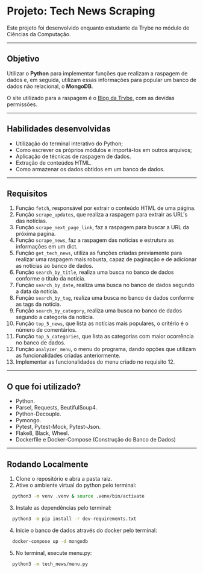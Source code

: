 # Projeto: Tech News Scraping
Este projeto foi desenvolvido enquanto estudante da Trybe no módulo de Ciências da Computação.

---
## Objetivo
Utilizar o **Python** para implementar funções que realizam a raspagem de dados e, em seguida, utilizam essas informações para popular um banco de dados não relacional, o **MongoDB**.

O site utilizado para a raspagem é o [Blog da Trybe](https://blog.betrybe.com), com as devidas permissões.

---
## Habilidades desenvolvidas
 - Utilização do terminal interativo do Python;
 - Como escrever os próprios módulos e importá-los em outros arquivos;
 - Aplicação de técnicas de raspagem de dados.
 - Extração de conteúdos HTML.
 - Como armazenar os dados obtidos em um banco de dados.

---
## Requisitos
  01. Função `fetch`, responsável por extrair o conteúdo HTML de uma página.
  02. Função `scrape_updates`, que realiza a raspagem para extrair as URL's das notícias.
  03. Função `scrape_next_page_link`, faz a raspagem para buscar a URL da próxima pagina.
  04. Função `scrape_news`, faz a raspagem das notícias e estrutura as informações em um dict.
  05. Função `get_tech_news`, utiliza as funções criadas previamente para realizar uma raspagem mais robusta, capaz de paginação e de adicionar as notícias ao banco de dados.
  06. Função `search_by_title`, realiza uma busca no banco de dados conforme o título da notícia.
  07. Função `search_by_date`, realiza uma busca no banco de dados segundo a data da notícia.
  08. Função `search_by_tag`, realiza uma busca no banco de dados conforme as tags da notícia.
  09. Função `search_by_category`, realiza uma busca no banco de dados segundo a categoria da notícia.
  10. Função `top_5_news`, que lista as notícias mais populares, o critério é o número de comentários.
  11. Função `top_5_categories`, que lista as categorias com maior ocorrência no banco de dados.
  12. Função `analyzer_menu`, o menu do programa, dando opções que utilizam as funcionalidades criadas anteriormente.
  13. Implementar as funcionalidades do menu criado no requisito 12.

---
## O que foi utilizado?
 - Python.
 - Parsel, Requests, BeutifulSoup4.
 - Python-Decouple.
 - Pymongo.
 - Pytest, Pytest-Mock, Pytest-Json.
 - Flake8, Black, Wheel.
 - Dockerfile e Docker-Compose (Construção do Banco de Dados)

---
## Rodando Localmente
1. Clone o repositório e abra a pasta raiz.
2. Ative o ambiente virtual do python pelo terminal:
  ```bash
    python3 -m venv .venv & source .venv/bin/activate
  ```
3. Instale as dependências pelo terminal:
  ```bash
    python3 -m pip install -r dev-requirements.txt
  ```
4. Inicie o banco de dados através do docker pelo terminal:
  ```bash
    docker-compose up -d mongodb
  ```
5. No terminal, execute menu.py:
  ```bash
    python3 -m tech_news/menu.py
  ```